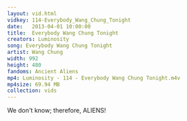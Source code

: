 ```yaml
---
layout: vid.html
vidkey: 114-Everybody_Wang_Chung_Tonight
date:   2013-04-01 10:00:00
title:  Everybody Wang Chung Tonight
creators: Luminosity
song: Everybody Wang Chung Tonight
artist: Wang Chung
width: 992
height: 480
fandoms: Ancient Aliens
mp4: Luminosity - 114 - Everybody Wang Chung Tonight.m4v
mp4size: 69.94 MB
collection: vids
---
```


  <div>
  We don't know; therefore, ALIENS!
  </div>
  